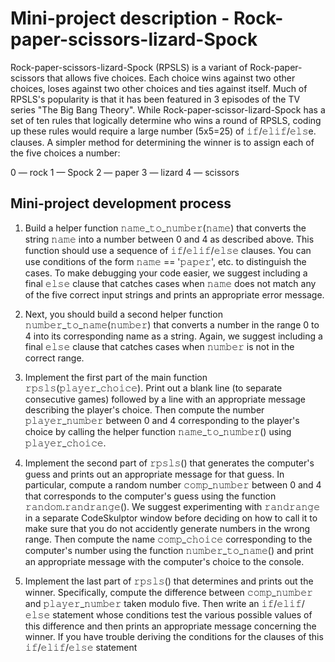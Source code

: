 # Mini-project description - Rock-paper-scissors-lizard-Spock

Rock-paper-scissors-lizard-Spock (RPSLS) is a variant of Rock-paper-scissors that allows five choices. Each choice wins against two other choices, loses against two other choices and ties against itself. Much of RPSLS's popularity is that it has been featured in 3 episodes of the TV series "The Big Bang Theory".
While Rock-paper-scissor-lizard-Spock has a set of ten rules that logically determine who wins a round of RPSLS, coding up these rules would require a large number (5x5=25) of 𝚒𝚏/𝚎𝚕𝚒𝚏/𝚎𝚕𝚜e.
clauses. A simpler method for determining the winner is to assign each of the five choices a number:

0 — rock
1 — Spock
2 — paper
3 — lizard
4 — scissors

## Mini-project development process

1. Build a helper function 𝚗𝚊𝚖𝚎_𝚝𝚘_𝚗𝚞𝚖𝚋𝚎𝚛(𝚗𝚊𝚖𝚎) that converts the string 𝚗𝚊𝚖𝚎 into a number between 0 and 4 as described above. This function should use a sequence of 𝚒𝚏/𝚎𝚕𝚒𝚏/𝚎𝚕𝚜𝚎 clauses. You can use conditions of the form 𝚗𝚊𝚖𝚎 == '𝚙𝚊𝚙𝚎𝚛', etc. to distinguish the cases. To make debugging your code easier, we suggest including a final 𝚎𝚕𝚜𝚎 clause that catches cases when 𝚗𝚊𝚖𝚎 does not match any of the five correct input strings and prints an appropriate error message.

2. Next, you should build a second helper function 𝚗𝚞𝚖𝚋𝚎𝚛_𝚝𝚘_𝚗𝚊𝚖𝚎(𝚗𝚞𝚖𝚋𝚎𝚛) that converts a number in the range 0 to 4 into its corresponding name as a string. Again, we suggest including a final 𝚎𝚕𝚜𝚎 clause that catches cases when 𝚗𝚞𝚖𝚋𝚎𝚛 is not in the correct range.

3. Implement the first part of the main function 𝚛𝚙𝚜𝚕𝚜(𝚙𝚕𝚊𝚢𝚎𝚛_𝚌𝚑𝚘𝚒𝚌𝚎). Print out a blank line (to separate consecutive games) followed by a line with an appropriate message describing the player's choice. Then compute the number 𝚙𝚕𝚊𝚢𝚎𝚛_𝚗𝚞𝚖𝚋𝚎𝚛 between 0 and 4 corresponding to the player's choice by calling the helper function 𝚗𝚊𝚖𝚎_𝚝𝚘_𝚗𝚞𝚖𝚋𝚎𝚛() using 𝚙𝚕𝚊𝚢𝚎𝚛_𝚌𝚑𝚘𝚒𝚌𝚎.

4. Implement the second part of 𝚛𝚙𝚜𝚕𝚜() that generates the computer's guess and prints out an appropriate message for that guess. In particular, compute a random number 𝚌𝚘𝚖𝚙_𝚗𝚞𝚖𝚋𝚎𝚛 between 0 and 4 that corresponds to the computer's guess using the function 𝚛𝚊𝚗𝚍𝚘𝚖.𝚛𝚊𝚗𝚍𝚛𝚊𝚗𝚐𝚎(). We suggest experimenting with 𝚛𝚊𝚗𝚍𝚛𝚊𝚗𝚐𝚎 in a separate CodeSkulptor window before deciding on how to call it to make sure that you do not accidently generate numbers in the wrong range. Then compute the name 𝚌𝚘𝚖𝚙_𝚌𝚑𝚘𝚒𝚌𝚎 corresponding to the computer's number using the function 𝚗𝚞𝚖𝚋𝚎𝚛_𝚝𝚘_𝚗𝚊𝚖𝚎() and print an appropriate message with the computer's choice to the console.

5. Implement the last part of 𝚛𝚙𝚜𝚕𝚜() that determines and prints out the winner. Specifically, compute the difference between 𝚌𝚘𝚖𝚙_𝚗𝚞𝚖𝚋𝚎𝚛 and 𝚙𝚕𝚊𝚢𝚎𝚛_𝚗𝚞𝚖𝚋𝚎𝚛 taken modulo five. Then write an 𝚒𝚏/𝚎𝚕𝚒𝚏/𝚎𝚕𝚜𝚎 statement whose conditions test the various possible values of this difference and then prints an appropriate message concerning the winner. If you have trouble deriving the conditions for the clauses of this 𝚒𝚏/𝚎𝚕𝚒𝚏/𝚎𝚕𝚜𝚎 statement
